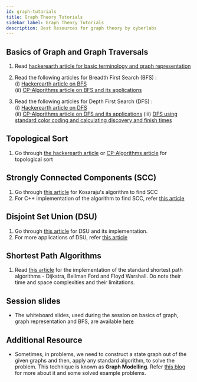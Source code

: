 ```yaml
---
id: graph-tutorials
title: Graph Theory Tutorials
sidebar_label: Graph Theory Tutorials
description: Best Resources for graph theory by cyberlabs
---
```


## Basics of Graph and Graph Traversals

1. Read [hackerearth article for basic terminology and graph representation](https://www.hackerearth.com/practice/algorithms/graphs/graph-representation/tutorial/)

2. Read the following articles for Breadth First Search (BFS) :<br/>
  (i) [Hackerearth article on BFS](https://www.hackerearth.com/practice/algorithms/graphs/breadth-first-search/tutorial/)<br/>
  (ii) [CP-Algorithms article on BFS and its applications](https://cp-algorithms.com/graph/breadth-first-search.html)

3. Read the following articles for Depth First Search (DFS) :<br/>
  (i) [Hackerearth article on DFS](https://www.hackerearth.com/practice/algorithms/graphs/depth-first-search/tutorial/)<br/>
  (ii) [CP-Algorithms article on DFS and its applications](https://cp-algorithms.com/graph/depth-first-search.html)
  (iii) [DFS using standard color coding and calculating discovery and finish times](https://www.gatevidyalay.com/depth-first-search-dfs-algorithm/) 

## Topological Sort

1. Go through [the hackerearth article](https://www.hackerearth.com/practice/algorithms/graphs/topological-sort/tutorial/) or [CP-Algorithms article](https://cp-algorithms.com/graph/topological-sort.html) for topological sort

## Strongly Connected Components (SCC)

1. Go through [this article](https://www.hackerearth.com/practice/algorithms/graphs/strongly-connected-components/tutorial/) for Kosaraju's algorithm to find SCC 
2. For C++ implementation of the algorithm to find SCC, refer [this article](https://cp-algorithms.com/graph/strongly-connected-components.html)

## Disjoint Set Union (DSU)

1. Go through [this article](https://www.hackerearth.com/practice/notes/disjoint-set-union-union-find/) for DSU and its implementation.
2. For more applications of DSU, refer [this article](https://cp-algorithms.com/data_structures/disjoint_set_union.html)

## Shortest Path Algorithms

1. Read [this article](https://www.hackerearth.com/practice/algorithms/graphs/shortest-path-algorithms/tutorial/) for the implementation of the standard shortest path algorithms - Dijkstra, Bellman Ford and Floyd Warshall. Do note their time and space complexities and their limitations.

## Session slides

- The whiteboard slides, used during the session on basics of graph, graph representation and BFS, are available [here](https://drive.google.com/file/d/18WOB_HSEK2nBZFlM0fsL46g_dRlbEFBa/view)

## Additional Resource

-  Sometimes, in problems, we need to construct a state graph out of the given graphs and then, apply any standard algorithm, to solve the problem. This technique is known as **Graph Modelling**. Refer [this blog](https://codeforces.com/blog/entry/45897) for more about it and some solved example problems.
